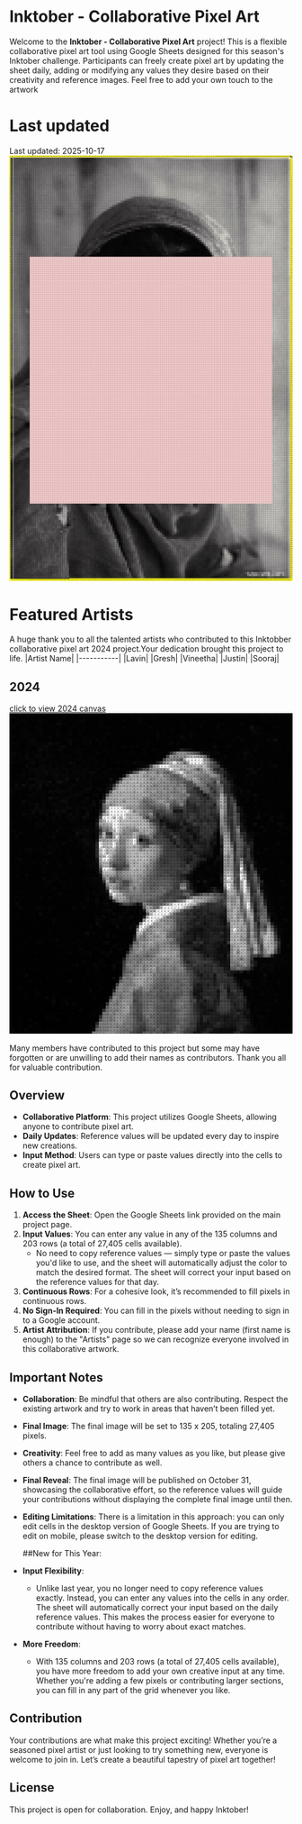 # Inktober - Collaborative Pixel Art

Welcome to the **Inktober - Collaborative Pixel Art** project! This is a flexible collaborative pixel art tool using Google Sheets designed for this season's Inktober challenge. Participants can freely create pixel art by updating the sheet daily, adding or modifying any values they desire based on their creativity and reference images. Feel free to add your own touch to the artwork

# Last updated

Last updated: 2025-10-17
![Day Image](Progress/2025/Day17.jpg)  

# Featured Artists

A huge thank you to all the talented artists who contributed to this Inktobber collaborative pixel art 2024 project.Your dedication brought this project to life.
|Artist Name|
|-----------|
|Lavin|
|Gresh|
|Vineetha|
|Justin|
|Sooraj|

## 2024
[click to view 2024 canvas](https://lavin-tom.github.io/CollabPixels/2024/index.html)
![Inktober 2024](Progress/2024/Day31.jpg) 

Many members have contributed to this project but some may have forgotten or are unwilling to add their names as contributors.
Thank you all for valuable contribution.

## Overview

- **Collaborative Platform**: This project utilizes Google Sheets, allowing anyone to contribute pixel art.
- **Daily Updates**: Reference values will be updated every day to inspire new creations.
- **Input Method**: Users can type or paste values directly into the cells to create pixel art.

## How to Use

1. **Access the Sheet**: Open the Google Sheets link provided on the main project page.
2. **Input Values**: You can enter any value in any of the 135 columns and 203 rows (a total of 27,405 cells available).
   - No need to copy reference values — simply type or paste the values you'd like to use, and the sheet will automatically adjust the color to match the desired format. The sheet will correct your input based on the reference values for that day.
3. **Continuous Rows**: For a cohesive look, it’s recommended to fill pixels in continuous rows.
4. **No Sign-In Required**: You can fill in the pixels without needing to sign in to a Google account.
5. **Artist Attribution**: If you contribute, please add your name (first name is enough) to the "Artists" page so we can recognize everyone involved in this collaborative artwork.

## Important Notes

- **Collaboration**: Be mindful that others are also contributing. Respect the existing artwork and try to work in areas that haven’t been filled yet.
- **Final Image**: The final image will be set to 135 x 205, totaling 27,405 pixels.
- **Creativity**: Feel free to add as many values as you like, but please give others a chance to contribute as well.
- **Final Reveal**: The final image will be published on October 31, showcasing the collaborative effort, so the reference values will guide your contributions without displaying the complete final image until then.
- **Editing Limitations**: There is a limitation in this approach: you can only edit cells in the desktop version of Google Sheets. If you are trying to edit on mobile, please switch to the desktop version for editing.

  ##New for This Year:

- **Input Flexibility**:
  - Unlike last year, you no longer need to copy reference values exactly. Instead, you can enter any values into the cells in any order. The sheet will automatically correct your input based on the daily reference values. This makes the process easier for everyone to contribute without having to worry about exact matches.

- **More Freedom**:
  - With 135 columns and 203 rows (a total of 27,405 cells available), you have more freedom to add your own creative input at any time. Whether you're adding a few pixels or contributing larger sections, you can fill in any part of the grid whenever you like.

## Contribution

Your contributions are what make this project exciting! Whether you’re a seasoned pixel artist or just looking to try something new, everyone is welcome to join in. Let’s create a beautiful tapestry of pixel art together!

## License

This project is open for collaboration. Enjoy, and happy Inktober!

